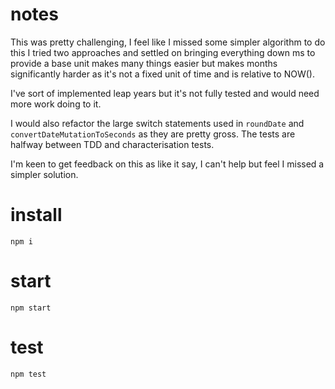 # notes

This was pretty challenging, I feel like I missed some simpler algorithm to do this I tried two approaches and settled on bringing everything down ms to provide a base unit makes many things easier but makes months significantly harder as it's not a fixed unit of time and is relative to NOW().

I've sort of implemented leap years but it's not fully tested and would need more work doing to it.

I would also refactor the large switch statements used in `roundDate` and `convertDateMutationToSeconds` as they are pretty gross. The tests are halfway between TDD and characterisation tests.

I'm keen to get feedback on this as like it say, I can't help but feel I missed a simpler solution.

# install

`npm i`

# start

`npm start`

# test

`npm test`
